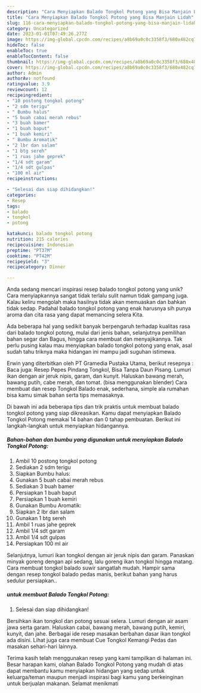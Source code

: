 ```yaml
---
description: "Cara Menyiapkan Balado Tongkol Potong yang Bisa Manjain Lidah"
title: "Cara Menyiapkan Balado Tongkol Potong yang Bisa Manjain Lidah"
slug: 116-cara-menyiapkan-balado-tongkol-potong-yang-bisa-manjain-lidah
category: Uncategorized
date: 2023-01-01T07:49:26.277Z
image: https://img-global.cpcdn.com/recipes/a8b69a0c0c3358f3/680x482cq70/balado-tongkol-potong-foto-resep-utama.jpg
hideToc: false
enableToc: true
enableTocContent: false
thumbnail: https://img-global.cpcdn.com/recipes/a8b69a0c0c3358f3/680x482cq70/balado-tongkol-potong-foto-resep-utama.jpg
cover: https://img-global.cpcdn.com/recipes/a8b69a0c0c3358f3/680x482cq70/balado-tongkol-potong-foto-resep-utama.jpg
author: Admin
authorAv: notfound
ratingvalue: 3.9
reviewcount: 12
recipeingredient:
- "10 postong tongkol potong"
- "2 sdm terigu"
- " Bumbu halus"
- "5 buah cabai merah rebus"
- "3 buah bamer"
- "1 buah baput"
- "1 buah kemiri"
- " Bumbu Aromatik"
- "2 lbr dan salam"
- "1 btg sereh"
- "1 ruas jahe geprek"
- "1/4 sdt garam"
- "1/4 sdt gulpas"
- "100 ml air"
recipeinstructions:

- "Selesai dan siap dihidangkan!"
categories:
- Resep
tags:
- balado
- tongkol
- potong

katakunci: balado tongkol potong 
nutrition: 215 calories
recipecuisine: Indonesian
preptime: "PT37M"
cooktime: "PT42M"
recipeyield: "3"
recipecategory: Dinner

---
```





Anda sedang mencari inspirasi resep balado tongkol potong yang unik? Cara menyiapkannya sangat tidak terlalu sulit namun tidak gampang juga. Kalau keliru mengolah maka hasilnya tidak akan memuaskan dan bahkan tidak sedap. Padahal balado tongkol potong yang enak harusnya sih punya aroma dan cita rasa yang dapat memancing selera Kita.





Ada beberapa hal yang sedikit banyak berpengaruh terhadap kualitas rasa dari balado tongkol potong, mulai dari jenis bahan, selanjutnya pemilihan bahan segar dan Bagus, hingga cara membuat dan menyajikannya. Tak perlu pusing kalau mau menyiapkan balado tongkol potong yang enak,      asal sudah tahu triknya maka hidangan ini mampu jadi suguhan istimewa.














Erwin yang diterbitkan oleh PT Gramedia Pustaka Utama, berikut resepnya : Baca juga: Resep Pepes Pindang Tongkol, Bisa Tanpa Daun Pisang. Lumuri ikan dengan air jeruk nipis, garam, dan kunyit. Haluskan bawang merah, bawang putih, cabe merah, dan tomat. (bisa menggunakan blender) Cara membuat dan resep Tongkol Balado enak, sederhana, simple ala rumahan bisa kamu simak bahan serta tips memasaknya.






Di bawah ini ada beberapa tips dan trik praktis untuk membuat balado tongkol potong yang siap dikreasikan. Kamu dapat menyiapkan Balado Tongkol Potong memakai 14 bahan dan 0 tahap pembuatan. Berikut ini langkah-langkah untuk menyiapkan hidangannya.

<!--inarticleads1-->

##### Bahan-bahan dan bumbu yang digunakan untuk menyiapkan Balado Tongkol Potong:

1. Ambil 10 postong tongkol potong
1. Sediakan 2 sdm terigu
1. Siapkan  Bumbu halus:
1. Gunakan 5 buah cabai merah rebus
1. Sediakan 3 buah bamer
1. Persiapkan 1 buah baput
1. Persiapkan 1 buah kemiri
1. Gunakan  Bumbu Aromatik:
1. Siapkan 2 lbr dan salam
1. Gunakan 1 btg sereh
1. Ambil 1 ruas jahe geprek
1. Ambil 1/4 sdt garam
1. Ambil 1/4 sdt gulpas
1. Persiapkan 100 ml air


Selanjutnya, lumuri ikan tongkol dengan air jeruk nipis dan garam. Panaskan minyak goreng dengan api sedang, lalu goreng ikan tongkol hingga matang. Cara membuat tongkol balado suwir sangatlah mudah. Hampir sama dengan resep tongkol balado pedas manis, berikut bahan yang harus sedulur persiapkan.. 

<!--inarticleads2-->

#####  untuk membuat Balado Tongkol Potong:


1. Selesai dan siap dihidangkan!

Bersihkan ikan tongkol dan potong sesuai selera. Lumuri dengan air asam jawa serta garam. Haluskan cabai, bawang merah, bawang putih, kemiri, kunyit, dan jahe. Berbagai ide resep masakan berbahan dasar ikan tongkol ada disini. Lihat juga cara membuat Cue Tongkol Kemangi Pedas dan masakan sehari-hari lainnya. 

Terima kasih telah menggunakan resep yang kami tampilkan di halaman ini. Besar harapan kami, olahan Balado Tongkol Potong yang mudah di atas dapat membantu kamu menyiapkan hidangan yang sedap untuk keluarga/teman maupun menjadi inspirasi bagi kamu yang berkeinginan untuk berjualan makanan. Selamat menikmati
